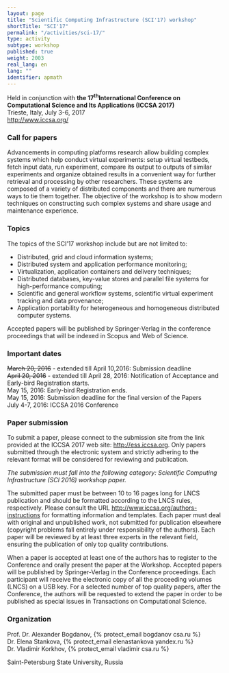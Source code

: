 ```yaml
---
layout: page
title: "Scientific Computing Infrastructure (SCI'17) workshop"
shortTitle: "SCI'17"
permalink: "/activities/sci-17/"
type: activity
subtype: workshop
published: true
weight: 2003
real_lang: en
lang: ""
identifier: apmath
---
```


Held in conjunction with **the 17<sup>th</sup>International Conference on Computational Science and Its Applications (ICCSA 2017)**<br/>
Trieste, Italy, July 3-6, 2017<br/>
<http://www.iccsa.org/>

### Call for papers

Advancements in computing platforms research allow building complex systems
which help conduct virtual experiments: setup virtual testbeds, fetch input
data, run experiment, compare its output to outputs of similar experiments and
organize obtained results in a convenient way for further retrieval and
processing by other researchers. These systems are composed of a variety of
distributed components and there are numerous ways to tie them together. The
objective of the workshop is to show modern techniques on constructing such
complex systems and share usage and maintenance experience.

### Topics 

The topics of the SCI’17 workshop include but are not limited to:

- Distributed, grid and cloud information systems;
- Distributed system and application performance monitoring;
- Virtualization, application containers and delivery techniques;
- Distributed databases, key-value stores and parallel file systems for high-performance computing;
- Scientific and general workflow systems, scientific virtual experiment tracking and data provenance;
- Application portability for heterogeneous and homogeneous distributed computer systems.

Accepted papers will be published by Springer-Verlag in the conference
proceedings that will be indexed in Scopus and Web of Science.

### Important dates

~~March 20, 2016~~ - extended till April 10,2016: Submission deadline<br/>
~~April 20, 2016~~ - extended till April 28, 2016: Notification of Acceptance and Early-bird Registration starts.<br/>
May 15, 2016: Early-bird Registration ends.<br/>
May 15, 2016: Submission deadline for the final version of the Papers<br/>
July 4-7, 2016: ICCSA 2016 Conference

### Paper submission

To submit a paper, please connect to the submission site from the link provided
at the ICCSA 2017 web site: <http://ess.iccsa.org>. Only papers submitted
through the electronic system and strictly adhering to the relevant format will
be considered for reviewing and publication.

_The submission must fall into the following category: Scientific Computing Infrastructure (SCI 2016) workshop paper._

The submitted paper must be between 10 to 16 pages long for LNCS publication
and should be formatted according to the LNCS rules, respectively. Please
consult the URL <http://www.iccsa.org/authors-instructions> for formatting
information and templates. Each paper must deal with original and unpublished
work, not submitted for publication elsewhere (copyright problems fall entirely
under responsibility of the authors). Each paper will be reviewed by at least
three experts in the relevant field, ensuring the publication of only top
quality contributions.

When a paper is accepted at least one of the authors has to register to the
Conference and orally present the paper at the Workshop. Accepted papers will
be published by Springer-Verlag in the Conference proceedings. Each participant
will receive the electronic copy of all the proceeding volumes (LNCS) on a USB
key. For a selected number of top quality papers, after the Conference, the
authors will be requested to extend the paper in order to be published as
special issues in Transactions on Computational Science.

### Organization

Prof. Dr. Alexander Bogdanov, {% protect_email bogdanov csa.ru %}<br/>
Dr. Elena Stankova, {% protect_email elenastankova yandex.ru %}<br/>
Dr. Vladimir Korkhov, {% protect_email vladimir csa.ru %}

Saint-Petersburg State University, Russia
